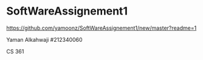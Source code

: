 # SoftWareAssignement1

https://github.com/yamoonz/SoftWareAssignement1/new/master?readme=1

Yaman Alkahwaji 
#212340060

CS 361
